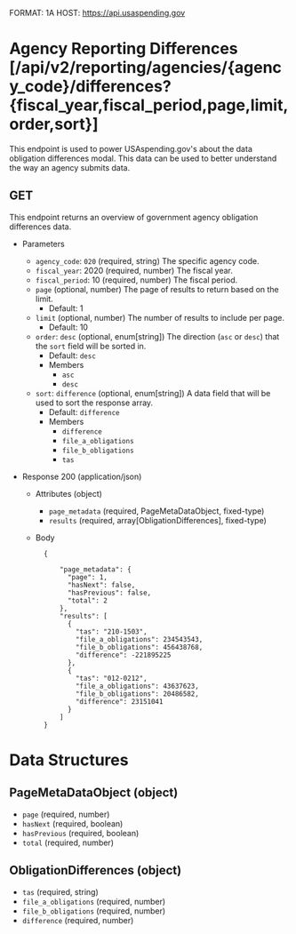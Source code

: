 FORMAT: 1A
HOST: https://api.usaspending.gov

# Agency Reporting Differences [/api/v2/reporting/agencies/{agency_code}/differences?{fiscal_year,fiscal_period,page,limit,order,sort}]

This endpoint is used to power USAspending.gov's about the data obligation differences modal. This data can be used to better understand the way an agency submits data.

## GET

This endpoint returns an overview of government agency obligation differences data.

+ Parameters
    + `agency_code`: `020` (required, string)
        The specific agency code.
    + `fiscal_year`: 2020 (required, number)
        The fiscal year.
    + `fiscal_period`: 10 (required, number)
        The fiscal period.
    + `page` (optional, number)
        The page of results to return based on the limit.
        + Default: 1
    + `limit` (optional, number)
        The number of results to include per page.
        + Default: 10
    + `order`: `desc` (optional, enum[string])
        The direction (`asc` or `desc`) that the `sort` field will be sorted in.
        + Default: `desc`
        + Members
            + `asc`
            + `desc`
    + `sort`: `difference` (optional, enum[string])
        A data field that will be used to sort the response array.
        + Default: `difference`
        + Members
            + `difference`
            + `file_a_obligations`
            + `file_b_obligations`
            + `tas`

+ Response 200 (application/json)

    + Attributes (object)
        + `page_metadata` (required, PageMetaDataObject, fixed-type)
        + `results` (required, array[ObligationDifferences], fixed-type)
    + Body

            {

                "page_metadata": {
                  "page": 1,
                  "hasNext": false,
                  "hasPrevious": false,
                  "total": 2
                },
                "results": [
                  {
                    "tas": "210-1503",
                    "file_a_obligations": 234543543,
                    "file_b_obligations": 456438768,
                    "difference": -221895225
                  },
                  {
                    "tas": "012-0212",
                    "file_a_obligations": 43637623,
                    "file_b_obligations": 20486582,
                    "difference": 23151041
                  }
                ]
            }

# Data Structures

## PageMetaDataObject (object)
+ `page` (required, number)
+ `hasNext` (required, boolean)
+ `hasPrevious` (required, boolean)
+ `total` (required, number)

## ObligationDifferences (object)
+ `tas` (required, string)
+ `file_a_obligations` (required, number)
+ `file_b_obligations` (required, number)
+ `difference` (required, number)
